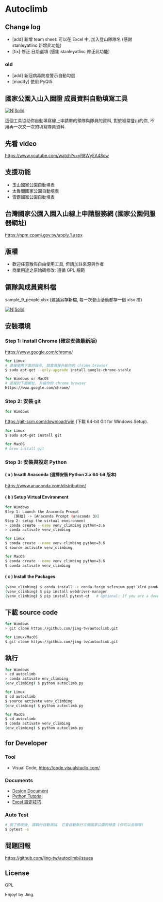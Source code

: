# Autoclimb
## Change log
- [add] 新增 team sheet: 可以在 Excel 中, 加入登山隊隊名 (感謝 stanleyatlinc 新增此功能)
- [fix] 修正 日期選項 (感謝 stanleyatlinc 修正此功能)
### old
- [add] 新冠病毒防疫警示自動勾選
- [modify] 使用 PyQt5

## 國家公園入山入園證 成員資料自動填寫工具
[![N|Solid](https://4.bp.blogspot.com/-DAIv22gkCfc/XKG1TTMJ0UI/AAAAAAAAeE4/qddEt243nTwt-7AgdTKqJzb0R897nOG4wCLcBGAs/s1600/Screenshot%2Bfrom%2B2019-04-01%2B14-50-36.png)](https://4.bp.blogspot.com/-DAIv22gkCfc/XKG1TTMJ0UI/AAAAAAAAeE4/qddEt243nTwt-7AgdTKqJzb0R897nOG4wCLcBGAs/s1600/Screenshot%2Bfrom%2B2019-04-01%2B14-50-36.png)

這個工具協助你自動填寫線上申請單的領隊與隊員的資料, 對於經常登山的你, 不用再一次又一次的填寫隊員資料.

## 先看 video
https://www.youtube.com/watch?v=yR8WyEA48cw

## 支援功能
- 玉山國家公園自動填表
- 太魯閣國家公園自動填表
- 雪霸國家公園自動填表

## 台灣國家公園入園入山線上申請服務網 (國家公園伺服器網址)
https://npm.cpami.gov.tw/apply_1.aspx

## 版權
- 歡迎任意散佈自由使用工具, 但請加註來源與作者
- 商業用途之原始碼修改: 遵循 GPL 規範

## 領隊與成員資料檔
sample_9_people.xlsx   (建議另存新檔, 每一次登山活動都存一個 xlsx 檔)

[![N|Solid](https://2.bp.blogspot.com/-CCmP-Ghkuo0/XKF5UameYrI/AAAAAAAAeBQ/aDO1JYJzIFkxmNJLtYCZAFw9i--oNOqMwCLcBGAs/s1600/Screenshot%2Bfrom%2B2019-04-01%2B10-33-49.png)](https://2.bp.blogspot.com/-CCmP-Ghkuo0/XKF5UameYrI/AAAAAAAAeBQ/aDO1JYJzIFkxmNJLtYCZAFw9i--oNOqMwCLcBGAs/s1600/Screenshot%2Bfrom%2B2019-04-01%2B10-33-49.png)

## 安裝環境
### Step 1: Install Chrome (確定安裝最新版)
https://www.google.com/chrome/
```sh
for Linux
# 直接使用下面的指令, 就會直接升級你的 chrome browser
$ sudo apt-get --only-upgrade install google-chrome-stable
```
```sh
for Windows or MacOS
# 直接到下面網址, 升級你的 chrome browser
https://www.google.com/chrome/
```

### Step 2: 安裝 git ###
```sh
for Windows
```
https://git-scm.com/download/win (下載 64-bit Git for Windows Setup).

```sh
for Linux
$ sudo apt-get install git

for MacOS
# brew install git
```

### Step 3: 安裝與設定 Python
#### ( a ) Insatll Anaconda (選擇安裝 Python 3.x 64-bit 版本)
https://www.anaconda.com/distribution/

#### ( b ) Setup Virtual Environment
```sh
for Windows
Step 1: Launch the Anaconda Prompt
    [開始] -> [Anaconda Prompt (anaconda 3)]
Step 2: setup the virtual environment
> conda create --name venv_climbing python=3.6
> conda activate venv_climbing

for Linux
$ conda create --name venv_climbing python=3.6
$ source activate venv_climbing

for MacOS
$ conda create --name venv_climbing python=3.6
$ conda activate venv_climbing
```

#### ( c ) Install the Packages
```sh
(venv_climbing) $ conda install -c conda-forge selenium pyqt xlrd pandas
(venv_climbing) $ pip install webdriver-manager
(venv_climbing) $ pip install pytest-qt   # Optional: If you are a developper.
```

## 下載 source code
```sh
for Windows
> git clone https://github.com/jing-tw/autoclimb.git

for Linux/MacOS
$ git clone https://github.com/jing-tw/autoclimb.git
```

## 執行
```sh
for Windows
> cd autoclimb
> conda activate env_climbing
(env_climbing) $ python autoclimb.py

for Linux
$ cd autoclimb
$ source activate venv_climbing
(env_climbing) $ python autoclimb.py

for MacOS
$ cd autoclimb
$ conda activate venv_climbing
(env_climbing) $ python autoclimb.py
```

## for Developer
### Tool
- Visual Code, https://code.visualstudio.com/

### Documents
- [Design Document](https://docs.google.com/spreadsheets/d/1zBzCCGJZ_3ZbQgUl_GSnXP8J3mQQUV7dGDGVw76bHoM/edit?usp=sharing)
- [Python Tutorial](https://docs.google.com/document/d/1U1DZayMw3cEL8ZdOzN_gHTSscGgNYd_E1NKMIRDAXzY/edit?usp=sharing)
- [Excel 設定技巧](https://docs.google.com/document/d/1AG0J3jg4ULTDfpDM3BD9i5ZeutwTJr4b7w9iTzz-DEM/edit?usp=sharing)

### Auto Test
```sh
# 做了修改後, 請執行自動測試. 它會自動執行三個國家公園的檢查 (你可以去咖啡)
$ pytest -s
```

## 問題回報
https://github.com/jing-tw/autoclimb/issues

License
----
GPL


Enjoy!
by Jing.
